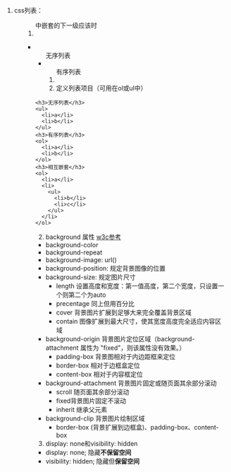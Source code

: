 1. css列表：<ul> <ol>中嵌套的下一级应该时<li>
  + <ul> 无序列表
  + <ol> 有序列表
  + <li>  定义列表项目（可用在ol或ul中）
```
<h3>无序列表</h3>
<ul>
  <li>a</li>
  <li>b</li>
</ul>
<h3>有序列表</h3>
<ol>
  <li>a</li>
  <li>b</li>
</ol>
<h3>相互嵌套</h3>
<ol>
  <li>a</li>
  <li>
    <ul>
      <li>b</li>
      <li>c</li>
    </ul>
  </li>
</ol>
```
2. background 属性 [w3c参考](http://www.w3school.com.cn/cssref/pr_background-repeat.asp)
  + background-color
  + background-repeat
  + background-image: url()
  + background-position: 规定背景图像的位置
  + background-size: 规定图片尺寸
    - length 设置高度和宽度：第一值高度，第二个宽度，只设置一个则第二个为auto
    - precentage  同上但用百分比
    - cover  背景图片扩展到足够大来完全覆盖背景区域
    - contain  图像扩展到最大尺寸，使其宽度高度完全适应内容区域
  + background-origin 背景图片定位区域（background-attachment 属性为 "fixed"，则该属性没有效果。）
    - padding-box 背景图相对于内边距框来定位
    - border-box  相对于边框盒定位
    - content-box 相对于内容框定位
  + background-attachment 背景图片固定或随页面其余部分滚动
    - scroll 随页面其余部分滚动
    - fixed背景图片固定不滚动
    - inherit 继承父元素
  + background-clip 背景图片绘制区域
    - border-box (背景扩展到边框盒)、padding-box、content-box

3. display: none和visibility: hidden
  + display: none; 隐藏**不保留空间**
  + visibility: hidden; 隐藏但**保留空间**
